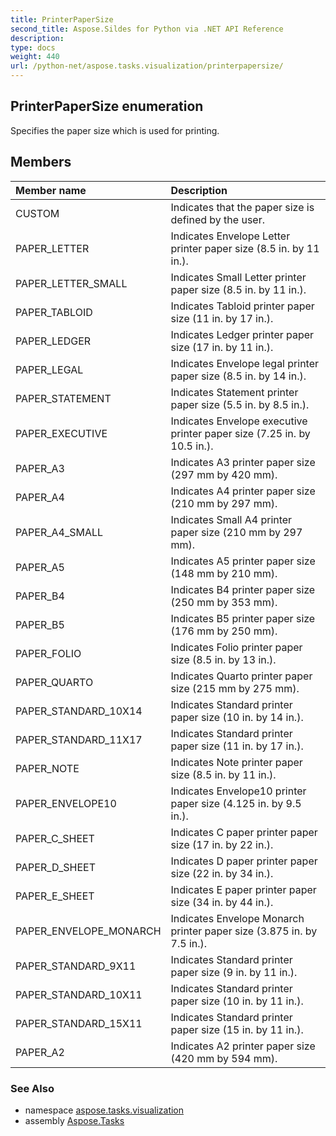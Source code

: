 ```yaml
---
title: PrinterPaperSize
second_title: Aspose.Sildes for Python via .NET API Reference
description: 
type: docs
weight: 440
url: /python-net/aspose.tasks.visualization/printerpapersize/
---
```


## PrinterPaperSize enumeration

Specifies the paper size which is used for printing.

## Members
| Member name | Description |
| :- | :- |
|CUSTOM|Indicates that the paper size is defined by the user.|
|PAPER_LETTER|Indicates Envelope Letter printer paper size (8.5 in. by 11 in.).|
|PAPER_LETTER_SMALL|Indicates Small Letter printer paper size (8.5 in. by 11 in.).|
|PAPER_TABLOID|Indicates Tabloid printer paper size (11 in. by 17 in.).|
|PAPER_LEDGER|Indicates Ledger printer paper size (17 in. by 11 in.).|
|PAPER_LEGAL|Indicates Envelope legal printer paper size (8.5 in. by 14 in.).|
|PAPER_STATEMENT|Indicates Statement printer paper size  (5.5 in. by 8.5 in.).|
|PAPER_EXECUTIVE|Indicates Envelope executive printer paper size (7.25 in. by 10.5 in.).|
|PAPER_A3|Indicates A3 printer paper size (297 mm by 420 mm).|
|PAPER_A4|Indicates A4 printer paper size (210 mm by 297 mm).|
|PAPER_A4_SMALL|Indicates Small A4 printer paper size (210 mm by 297 mm).|
|PAPER_A5|Indicates A5 printer paper size (148 mm by 210 mm).|
|PAPER_B4|Indicates B4 printer paper size (250 mm by 353 mm).|
|PAPER_B5|Indicates B5 printer paper size (176 mm by 250 mm).|
|PAPER_FOLIO|Indicates Folio printer paper size (8.5 in. by 13 in.).|
|PAPER_QUARTO|Indicates Quarto printer paper size (215 mm by 275 mm).|
|PAPER_STANDARD_10X14|Indicates Standard printer paper size (10 in. by 14 in.).|
|PAPER_STANDARD_11X17|Indicates Standard printer paper size (11 in. by 17 in.).|
|PAPER_NOTE|Indicates Note printer paper size (8.5 in. by 11 in.).|
|PAPER_ENVELOPE10|Indicates Envelope10 printer paper size (4.125 in. by 9.5 in.).|
|PAPER_C_SHEET|Indicates C paper printer paper size (17 in. by 22 in.).|
|PAPER_D_SHEET|Indicates D paper printer paper size  (22 in. by 34 in.).|
|PAPER_E_SHEET|Indicates E paper printer paper size (34 in. by 44 in.).|
|PAPER_ENVELOPE_MONARCH|Indicates Envelope Monarch printer paper size (3.875 in. by 7.5 in.).|
|PAPER_STANDARD_9X11|Indicates Standard printer paper size (9 in. by 11 in.).|
|PAPER_STANDARD_10X11|Indicates Standard printer paper size (10 in. by 11 in.).|
|PAPER_STANDARD_15X11|Indicates Standard printer paper size (15 in. by 11 in.).|
|PAPER_A2|Indicates A2 printer paper size (420 mm by 594 mm).|

### See Also

* namespace [aspose.tasks.visualization](../../aspose.tasks.visualization/)
* assembly [Aspose.Tasks](/tasks/python-net/)

